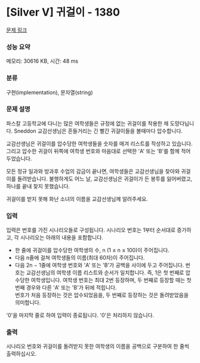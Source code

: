 # [Silver V] 귀걸이 - 1380 

[문제 링크](https://www.acmicpc.net/problem/1380) 

### 성능 요약

메모리: 30616 KB, 시간: 48 ms

### 분류

구현(implementation), 문자열(string)

### 문제 설명

<p>파스칼 고등학교에 다니는 많은 여학생들은 규정에 없는 귀걸이를 착용한 채 도망다닙니다. Sneddon 교감선생님은 흔들거리는 긴 빨간 귀걸이들을 볼때마다 압수합니다.</p>

<p>교감선생님은 귀걸이를 압수당한 여학생들을 숫자를 매겨 리스트를 작성하고 있습니다. 그리고 압수한 귀걸이 뒤쪽에 여학생 번호와 마음대로 선택한 'A' 또는 'B'를 함께 적어두었습니다.</p>

<p>모든 정규 일과와 방과후 수업의 감금이 끝나면, 여학생들은 교감선생님을 찾아와 귀걸이를 돌려받습니다. 불행하게도 어느 날, 교감선생님은 귀걸이가 든 봉투를 잃어버렸고, 하나를 끝내 찾지 못했습니다.</p>

<p>귀걸이를 받지 못해 화난 소녀의 이름을 교감선생님께 알려주세요.</p>

### 입력 

 <p>입력은 번호를 가진 시나리오들로 구성됩니다. 시나리오 번호는 1부터 순서대로 증가하고, 각 시나리오는 아래의 내용을 포함합니다.</p>

<ul>
	<li>한 줄에 귀걸이를 압수당한 여학생의 수, n (1 ≤ n ≤ 100)이 주어집니다.</li>
	<li>다음 n줄에 걸쳐 여학생들의 이름(최대 60자)이 주어집니다.</li>
	<li>다음 2n − 1줄에 여학생 번호와 'A' 또는 'B'가 공백을 사이에 두고 주어집니다. 번호는 교감선생님의 여학생 이름 리스트와 순서가 일치합니다. 즉, 1은 첫 번째로 압수당한 여학생입니다. 여학생 번호는 최대 2번 등장하며, 두 번째로 등장할 때는 첫 번째 경우와 다른 'A' 또는 'B'가 뒤에 적힙니다.<br>
	번호가 처음 등장하는 것은 압수되었음을, 두 번째로 등장하는 것은 돌려받았음을 의미합니다.</li>
</ul>

<p>'0'을 마지막 줄로 하여 입력이 종료됩니다. '0'은 처리하지 않습니다.</p>

### 출력 

 <p>시나리오 번호와 귀걸이를 돌려받지 못한 여학생의 이름을 공백으로 구분하여 한 줄씩 출력하십시오.</p>

